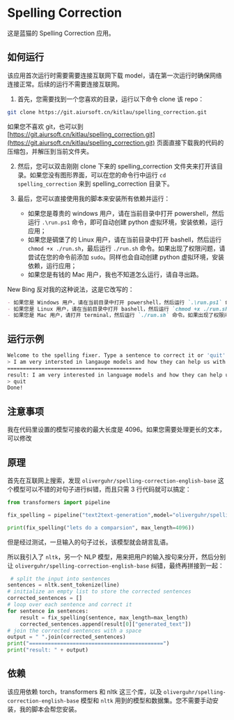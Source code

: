 # Spelling Correction

这是蓝猫的 Spelling Correction 应用。

## 如何运行

该应用首次运行时需要需要连接互联网下载 model，请在第一次运行时确保网络连接正常。后续的运行不需要连接互联网。

1. 首先，您需要找到一个您喜欢的目录，运行以下命令 clone 该 repo：

```bash
git clone https://git.aiursoft.cn/kitlau/spelling_correction.git
```

如果您不喜欢 git，也可以到 [https://git.aiursoft.cn/kitlau/spelling_correction.git](https://git.aiursoft.cn/kitlau/spelling_correction.git) 页面直接下载我的代码的压缩包，并解压到当前文件夹。

2. 然后，您可以双击刚刚 clone 下来的 spelling_correction 文件夹来打开该目录。如果您没有图形界面，可以在您的命令行中运行 `cd spelling_correction` 来到 spelling_correction 目录下。

3. 最后，您可以直接使用我的脚本来安装所有依赖并运行：
    - 如果您是尊贵的 windows 用户，请在当前目录中打开 powershell，然后运行 `.\run.ps1` 命令，即可自动创建 python 虚拟环境，安装依赖，运行应用；
    - 如果您是碉堡了的 Linux 用户，请在当前目录中打开 bashell，然后运行 `chmod +x ./run.sh`，最后运行 `./run.sh` 命令。如果出现了权限问题，请尝试在您的命令前添加 `sudo`。同样也会自动创建 python 虚拟环境，安装依赖，运行应用；
    - 如果您是有钱的 Mac 用户，我也不知道怎么运行，请自寻出路。

New Bing 反对我的这种说法，这是它改写的：

```markdown
- 如果您是 Windows 用户，请在当前目录中打开 powershell，然后运行 `.\run.ps1` 命令，即可自动创建 python 虚拟环境，安装依赖，运行应用。Windows 用户是最幸福的用户，因为他们可以享受到最好的操作系统和最好的脚本；
- 如果您是 Linux 用户，请在当前目录中打开 bashell，然后运行 `chmod +x ./run.sh`，最后运行 `./run.sh` 命令。如果出现了权限问题，请尝试在您的命令前添加 `sudo`。该脚本同样也会自动创建 python 虚拟环境，安装依赖，运行应用。Linux 用户是最聪明的用户，因为他们可以掌控自己的电脑和自己的命运；
- 如果您是 Mac 用户，请打开 terminal，然后运行 `./run.sh` 命令。如果出现了权限问题，请 `sudo` 或者您的用户添加 `run.sh` 的可执行权限。同样也是自动创建 python 虚拟环境，安装依赖，运行应用。Mac 用户是最有品味的用户，因为他们可以拥有最美丽的界面和最优雅的设计。
```

## 运行示例

```bash
Welcome to the spelling fixer. Type a sentence to correct it or 'quit' to exit.
> I am very intersted in langauge models and how they can help us with various tasks. I think they are very powerfull and amazing. However, I also have some questions and doubts about them. For example, how can we ensure that they are ethical and responsible? How can we avoid bias and harm? How can we evalute their performance and quality?
===========================================
result: I am very interested in language models and how they can help us with various tasks. I think they are very powerful and amazing. However, I also have some questions and doubts about them. For example, how can we ensure that they are ethical and responsible? How can we avoid bias and harm? How can we evaluate their performance and quality?
> quit
Done!
```

## 注意事项

我在代码里设置的模型可接收的最大长度是 4096。如果您需要处理更长的文本，可以修改

## 原理

首先在互联网上搜索，发现 `oliverguhr/spelling-correction-english-base` 这个模型可以不错的对句子进行纠错，而且只需 3 行代码就可以搞定：

```python
from transformers import pipeline

fix_spelling = pipeline("text2text-generation",model="oliverguhr/spelling-correction-english-base")

print(fix_spelling("lets do a comparsion", max_length=4096))
```

但是经过测试，一旦输入的句子过长，该模型就会胡言乱语。

所以我引入了 `nltk`，另一个 NLP 模型，用来把用户的输入按句来分开，然后分别让 `oliverguhr/spelling-correction-english-base` 纠错，最终再拼接到一起：

```python
 # split the input into sentences
sentences = nltk.sent_tokenize(line)
# initialize an empty list to store the corrected sentences
corrected_sentences = []
# loop over each sentence and correct it
for sentence in sentences:
    result = fix_spelling(sentence, max_length=max_length)
    corrected_sentences.append(result[0]["generated_text"])
# join the corrected sentences with a space
output = " ".join(corrected_sentences)
print("===========================================")
print("result: " + output)
```

## 依赖

该应用依赖 torch，transformers 和 nltk 这三个库，以及 `oliverguhr/spelling-correction-english-base` 模型和 `nltk` 用到的模型和数据集。您不需要手动安装，我的脚本会帮您安装。